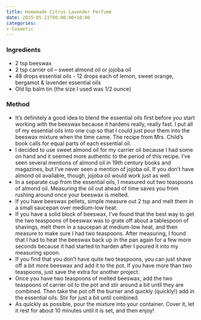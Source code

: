 ```yaml
---
title: Homemade Citrus Lavender Perfume
date: 2015-05-21T00:00:00+10:00
categories:
- Cosmetic
---
```









### Ingredients

* 2 tsp beeswax
* 2 tsp carrier oil – sweet almond oil or jojoba oil
* 48 drops essential oils - 12 drops each of lemon, sweet orange, bergamot & lavender essential oils
* Old lip balm tin (the size I used was 1/2 ounce)

### Method

* It’s definitely a good idea to blend the essential oils first before you start working with the beeswax because it hardens really, really fast. I put all of my essential oils into one cup so that I could just pour them into the beeswax mixture when the time came. The recipe from Mrs. Child’s book calls for equal parts of each essential oil.
* I decided to use sweet almond oil for my carrier oil because I had some on hand and it seemed more authentic to the period of this recipe. I’ve seen several mentions of almond oil in 19th century books and magazines, but I’ve never seen a mention of jojoba oil. If you don’t have almond oil available, though, jojoba oil would work just as well.
* In a separate cup from the essential oils, I measured out two teaspoons of almond oil. Measuring the oil out ahead of time saves you from rushing around once your beeswax is melted.
* If you have beeswax pellets, simple measure out 2 tsp and melt them in a small saucepan over medium-low heat.
* If you have a solid block of beeswax, I’ve found that the best way to get the two teaspoons of beeswax was to grate off about a tablespoon of shavings, melt them in a saucepan at medium-low heat, and then measure to make sure I had two teaspoons. After measuring, I found that I had to heat the beeswax back up in the pan again for a few more seconds because it had started to harden after I poured it into my measuring spoon.
* If you find that you don’t have quite two teaspoons, you can just shave off a bit more beeswax and add it to the pot. If you have more than two teaspoons, just save the extra for another project.
* Once you have two teaspoons of melted beeswax, add the two teaspoons of carrier oil to the pot and stir around a bit until they are combined. Then take the pot off the burner and quickly (quickly!) add in the essential oils. Stir for just a bit until combined.
* As quickly as possible, pour the mixture into your container. Cover it, let it rest for about 10 minutes until it is set, and then enjoy!
